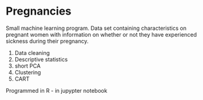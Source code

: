 # Pregnancies

Small machine learning program. 
Data set containing characteristics on pregnant women with information on whether or not they have experienced sickness during their pregnancy. 
1. Data cleaning
2. Descriptive statistics
3. short PCA
4. Clustering
5. CART 


Programmed in R - in jupypter notebook
